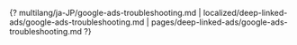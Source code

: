 {? multilang/ja-JP/google-ads-troubleshooting.md | localized/deep-linked-ads/google-ads-troubleshooting.md | pages/deep-linked-ads/google-ads-troubleshooting.md ?}
